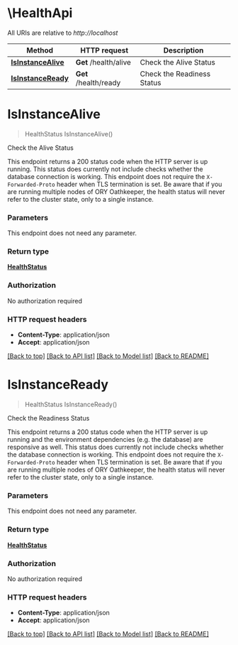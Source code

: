 # \HealthApi

All URIs are relative to *http://localhost*

Method | HTTP request | Description
------------- | ------------- | -------------
[**IsInstanceAlive**](HealthApi.md#IsInstanceAlive) | **Get** /health/alive | Check the Alive Status
[**IsInstanceReady**](HealthApi.md#IsInstanceReady) | **Get** /health/ready | Check the Readiness Status


# **IsInstanceAlive**
> HealthStatus IsInstanceAlive()

Check the Alive Status

This endpoint returns a 200 status code when the HTTP server is up running. This status does currently not include checks whether the database connection is working. This endpoint does not require the `X-Forwarded-Proto` header when TLS termination is set.  Be aware that if you are running multiple nodes of ORY Oathkeeper, the health status will never refer to the cluster state, only to a single instance.


### Parameters
This endpoint does not need any parameter.

### Return type

[**HealthStatus**](healthStatus.md)

### Authorization

No authorization required

### HTTP request headers

 - **Content-Type**: application/json
 - **Accept**: application/json

[[Back to top]](#) [[Back to API list]](../README.md#documentation-for-api-endpoints) [[Back to Model list]](../README.md#documentation-for-models) [[Back to README]](../README.md)

# **IsInstanceReady**
> HealthStatus IsInstanceReady()

Check the Readiness Status

This endpoint returns a 200 status code when the HTTP server is up running and the environment dependencies (e.g. the database) are responsive as well.  This status does currently not include checks whether the database connection is working. This endpoint does not require the `X-Forwarded-Proto` header when TLS termination is set.  Be aware that if you are running multiple nodes of ORY Oathkeeper, the health status will never refer to the cluster state, only to a single instance.


### Parameters
This endpoint does not need any parameter.

### Return type

[**HealthStatus**](healthStatus.md)

### Authorization

No authorization required

### HTTP request headers

 - **Content-Type**: application/json
 - **Accept**: application/json

[[Back to top]](#) [[Back to API list]](../README.md#documentation-for-api-endpoints) [[Back to Model list]](../README.md#documentation-for-models) [[Back to README]](../README.md)

